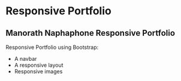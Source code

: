 # Responsive Portfolio 

## Manorath Naphaphone Responsive Portfolio 

Responsive Portfolio using Bootstrap:

   * A navbar
   * A responsive layout
   * Responsive images
